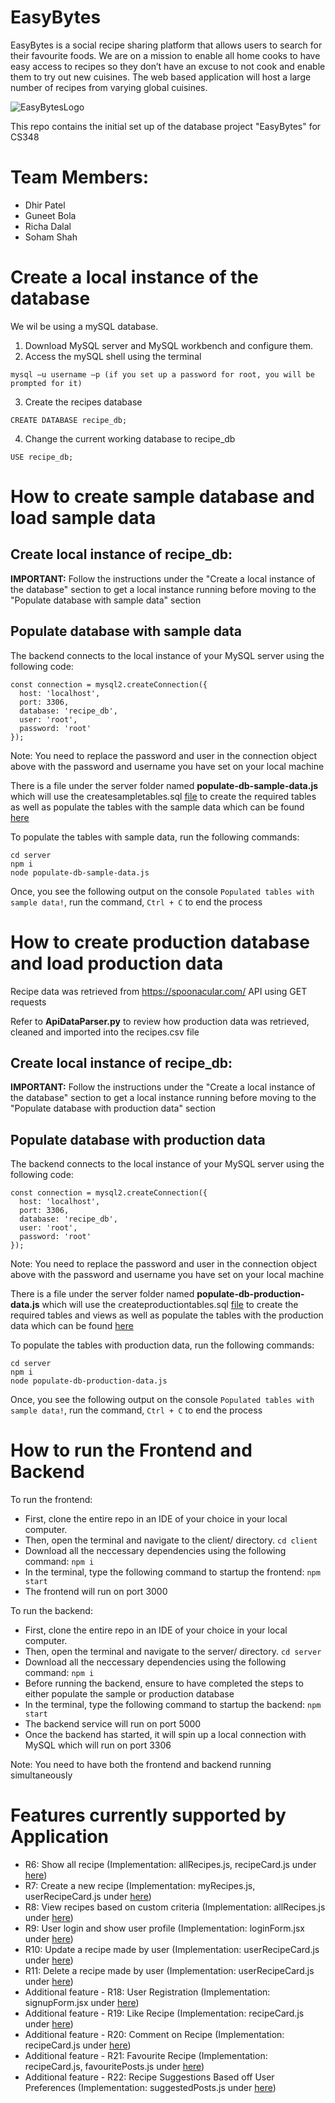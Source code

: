 # EasyBytes

EasyBytes is a social recipe sharing platform that allows users to search for their favourite foods. We are on a mission to enable all home cooks to have easy access to recipes so they don’t have an excuse to not cook and enable them to try out new cuisines. The web based application will host a large number of recipes from varying global cuisines.

![EasyBytesLogo](https://user-images.githubusercontent.com/65190493/214759224-2ca6f9b6-a8b6-4b7c-9a8f-bf91a9ab50f5.png)

This repo contains the initial set up of the database project "EasyBytes" for CS348

# Team Members:
- Dhir Patel
- Guneet Bola
- Richa Dalal
- Soham Shah

# Create a local instance of the database

We wil be using a mySQL database.

1) Download MySQL server and MySQL workbench and configure them.
2) Access the mySQL shell using the terminal

```mysql –u username –p (if you set up a password for root, you will be prompted for it)```

3) Create the recipes database

```CREATE DATABASE recipe_db;```

4) Change the current working database to recipe_db

```USE recipe_db;```

# How to create sample database and load sample data

## Create local instance of recipe_db:

**IMPORTANT:** Follow the instructions under the "Create a local instance of the database" section to get a local instance running before moving to the "Populate database with sample data" section

## Populate database with sample data

The backend connects to the local instance of your MySQL server using the following code:

```
const connection = mysql2.createConnection({
  host: 'localhost',
  port: 3306,
  database: 'recipe_db',
  user: 'root',
  password: 'root'
});
```
Note: You need to replace the password and user in the connection object above with the password and username you have set on your local machine

There is a file under the server folder named **populate-db-sample-data.js** which will use the createsampletables.sql [file](./db/createsampletables.sql) to create the required tables as well as populate the tables with the sample data which can be found [here](./db/sample-data)

To populate the tables with sample data, run the following commands:

```
cd server
npm i
node populate-db-sample-data.js
```

Once, you see the following output on the console ```Populated tables with sample data!```,  run the command, ```Ctrl + C``` to end the process

# How to create production database and load production data

Recipe data was retrieved from https://spoonacular.com/ API using GET requests

Refer to **ApiDataParser.py** to review how production data was retrieved, cleaned and imported into the recipes.csv file

## Create local instance of recipe_db:

**IMPORTANT:** Follow the instructions under the "Create a local instance of the database" section to get a local instance running before moving to the "Populate database with production data" section

## Populate database with production data

The backend connects to the local instance of your MySQL server using the following code:

```
const connection = mysql2.createConnection({
  host: 'localhost',
  port: 3306,
  database: 'recipe_db',
  user: 'root',
  password: 'root'
});
```
Note: You need to replace the password and user in the connection object above with the password and username you have set on your local machine

There is a file under the server folder named **populate-db-production-data.js** which will use the createproductiontables.sql [file](./db/createproductiontables.sql) to create the required tables and views as well as populate the tables with the production data which can be found [here](./db/production-data)

To populate the tables with production data, run the following commands:

```
cd server
npm i
node populate-db-production-data.js
```

Once, you see the following output on the console ```Populated tables with sample data!```,  run the command, ```Ctrl + C``` to end the process

# How to run the Frontend and Backend

To run the frontend:
- First, clone the entire repo in an IDE of your choice in your local computer.
- Then, open the terminal and navigate to the client/ directory. ```cd client```
- Download all the neccessary dependencies using the following command: ```npm i```
- In the terminal, type the following command to startup the frontend: ```npm start```
- The frontend will run on port 3000

To run the backend:
- First, clone the entire repo in an IDE of your choice in your local computer.
- Then, open the terminal and navigate to the server/ directory. ```cd server```
- Download all the neccessary dependencies using the following command: ```npm i```
- Before running the backend, ensure to have completed the steps to either populate the sample or production database
- In the terminal, type the following command to startup the backend: ```npm start```
- The backend service will run on port 5000
- Once the backend has started, it will spin up a local connection with MySQL which will run on port 3306

Note: You need to have both the frontend and backend running simultaneously

# Features currently supported by Application
- R6: Show all recipe (Implementation: allRecipes.js, recipeCard.js under [here](./client/src/components/))
- R7: Create a new recipe (Implementation: myRecipes.js, userRecipeCard.js under [here](./client/src/components/))
- R8: View recipes based on custom criteria (Implementation: allRecipes.js under [here](./client/src/components/))
- R9: User login and show user profile (Implementation: loginForm.jsx under [here](./client/src/components/accountBox/))
- R10: Update a recipe made by user (Implementation: userRecipeCard.js under [here](./client/src/components/))
- R11: Delete a recipe made by user (Implementation: userRecipeCard.js under [here](./client/src/components/))
- Additional feature - R18: User Registration (Implementation: signupForm.jsx under [here](./client/src/components/accountBox/))
- Additional feature - R19: Like Recipe (Implementation: recipeCard.js under [here](./client/src/components/)) 
- Additional feature - R20: Comment on Recipe (Implementation: recipeCard.js under [here](./client/src/components/))
- Additional feature - R21: Favourite Recipe (Implementation: recipeCard.js, favouritePosts.js under [here](./client/src/components/))
- Additional feature - R22: Recipe Suggestions Based off User Preferences (Implementation: suggestedPosts.js under [here](./client/src/components/))

